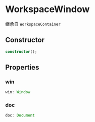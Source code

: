 <!--
 * @Author: luhaifeng666 youzui@hotmail.com
 * @Date: 2022-08-23 11:37:51
 * @LastEditors: luhaifeng666
 * @LastEditTime: 2022-10-08 09:27:54
 * @Description: 
-->
# WorkspaceWindow

继承自 `WorkspaceContainer`

## Constructor

```ts
constructor();
```

## Properties

### win

```ts
win: Window
```

### doc

```ts
doc: Document
```
